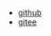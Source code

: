 * [github](https://github.com/mxrain/mxrain.github.io)
* [gitee](https://gitee.com/mxrain/note)



<!-- * 配置
  * [配置项](zh-cn/configuration.md)
  * [主题](zh-cn/themes.md)
  * [使用插件](zh-cn/plugins.md)
  * [Markdown 配置](zh-cn/markdown.md)
  * [代码高亮](zh-cn/language-highlight.md) -->